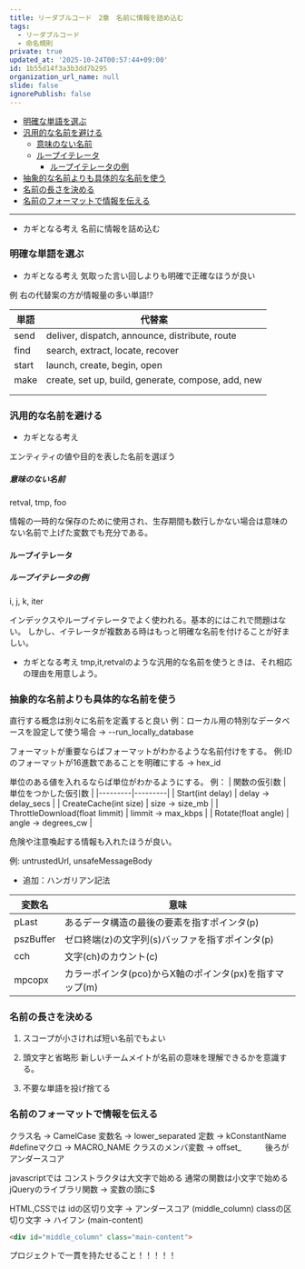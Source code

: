 ```yaml
---
title: リーダブルコード　2章　名前に情報を詰め込む
tags:
  - リーダブルコード
  - 命名規則
private: true
updated_at: '2025-10-24T00:57:44+09:00'
id: 1b55d14f3a3b3dd7b295
organization_url_name: null
slide: false
ignorePublish: false
---
```

- [明確な単語を選ぶ](#明確な単語を選ぶ)
- [汎用的な名前を避ける](#汎用的な名前を避ける)
    - [意味のない名前](#意味のない名前)
  - [ループイテレータ](#ループイテレータ)
    - [ループイテレータの例](#ループイテレータの例)
- [抽象的な名前よりも具体的な名前を使う](#抽象的な名前よりも具体的な名前を使う)
- [名前の長さを決める](#名前の長さを決める)
- [名前のフォーマットで情報を伝える](#名前のフォーマットで情報を伝える)
_________________________

* カギとなる考え
名前に情報を詰め込む

### 明確な単語を選ぶ

* カギとなる考え
気取った言い回しよりも明確で正確なほうが良い

例 右の代替案の方が情報量の多い単語!?

| 単語 | 代替案 |
|---------|---------|
| send  | deliver, dispatch, announce, distribute, route  |
| find  | search, extract, locate, recover  |
| start  | launch, create, begin, open  |
| make  | create, set up, build, generate, compose, add, new |
|   |   |
|   |   |

### 汎用的な名前を避ける

* カギとなる考え

エンティティの値や目的を表した名前を選ぼう

##### 意味のない名前

retval, tmp, foo

情報の一時的な保存のために使用され、生存期間も数行しかない場合は意味のない名前で上げた変数でも充分である。

#### ループイテレータ

##### ループイテレータの例
i, j, k, iter

インデックスやループイテレータでよく使われる。基本的にはこれで問題はない。
しかし、イテレータが複数ある時はもっと明確な名前を付けることが好ましい。

* カギとなる考え
tmp,it,retvalのような汎用的な名前を使うときは、それ相応の理由を用意しよう。

### 抽象的な名前よりも具体的な名前を使う

直行する概念は別々に名前を定義すると良い
例：ローカル用の特別なデータベースを設定して使う場合 -> --run_locally_database

フォーマットが重要ならばフォーマットがわかるような名前付けをする。
例:IDのフォーマットが16進数であることを明確にする -> hex_id

単位のある値を入れるならば単位がわかるようにする。
例：
| 関数の仮引数 | 単位をつかした仮引数 |
|---------|---------|
| Start(int delay) | delay -> delay_secs |
| CreateCache(int size) | size -> size_mb |
| ThrottleDownload(float limmit) | limmit -> max_kbps |
| Rotate(float angle) | angle -> degrees_cw |

危険や注意喚起する情報も入れたほうが良い。

例: untrustedUrl, unsafeMessageBody

- 追加：ハンガリアン記法

| 変数名 | 意味 |
|---------|---------|
| pLast | あるデータ構造の最後の要素を指すポインタ(p) |
| pszBuffer | ゼロ終端(z)の文字列(s)バッファを指すポインタ(p) |
| cch | 文字(ch)のカウント(c) |
| mpcopx | カラーポインタ(pco)からX軸のポインタ(px)を指すマップ(m) |

### 名前の長さを決める

1. スコープが小さければ短い名前でもよい

2. 頭文字と省略形
新しいチームメイトが名前の意味を理解できるかを意識する。

3. 不要な単語を投げ捨てる

### 名前のフォーマットで情報を伝える

クラス名 -> CamelCase
変数名 -> lower_separated
定数 -> kConstantName
#defineマクロ -> MACRO_NAME
クラスのメンバ変数 -> offset_　　　後ろがアンダースコア

javascriptでは
コンストラクタは大文字で始める
通常の関数は小文字で始める
jQueryのライブラリ関数 -> 変数の頭に$

HTML,CSSでは
idの区切り文字 -> アンダースコア (middle_column)
classの区切り文字 -> ハイフン (main-content)
```html
<div id="middle_column" class="main-content">
```

プロジェクトで一貫を持たせること！！！！！
